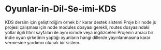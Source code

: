 # Oyunlar-in-Dil-Se-imi-KDS
KDS dersim için geliştirdiğim örnek bir karar destek sistemi
Proje bir node.js projesi çalışması için node modules dosyası gerekli, routes dosyasındaki yollar ilgili html sayfaları ile aynı isimde veya ingilizceleri
Projenin amacı bir indie oyun şirketinin yaptığı oyunların hangi dillerde yayınlanmasına karar vermesine yardımcı olucak bir sistem.
